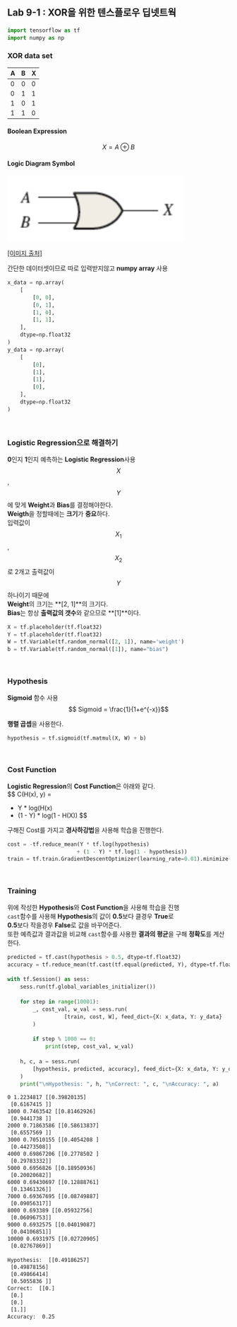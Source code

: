 
## Lab 9-1 : XOR을 위한 텐스플로우 딥넷트웍


```python
import tensorflow as tf
import numpy as np
```


### XOR data set

| A | B | X |
| - | - | - |
| 0 | 0 | 0 |
| 0 | 1 | 1 |
| 1 | 0 | 1 |
| 1 | 1 | 0 |

#### Boolean Expression
$$
X = A \oplus B
$$

#### Logic Diagram Symbol

<img src="./10.png" width="400" height="auto" alt="아직 안만듬">

[[이미지 출처]](https://mathphysics.tistory.com/579)

간단한 데이터셋이므로 따로 입력받지않고 **numpy array** 사용


```python
x_data = np.array(
    [
        [0, 0],
        [0, 1],
        [1, 0],
        [1, 1],
    ],
    dtype=np.float32
)
y_data = np.array(
    [
        [0],
        [1],
        [1],
        [0],
    ],
    dtype=np.float32
)
```

<br/>

### Logistic Regression으로 해결하기
**0**인지 **1**인지 예측하는 **Logistic Regression**사용<br/>
$$X$$, $$Y$$에 맞게 **Weight**과 **Bias**를 결정해야한다.<br/>
**Weigth**을 정할때에는 **크기**가 **중요**하다.<br/>
입력값이 $$X_1$$, $$X_2$$로 2개고 출력값이 $$Y$$하나이기 때문에<br/>
**Weight**의 크기는 **[2, 1]**의 크기다.<br/>
**Bias**는 항상 **출력값의 갯수**와 같으므로 **[1]**이다.


```python
X = tf.placeholder(tf.float32)
Y = tf.placeholder(tf.float32)
W = tf.Variable(tf.random_normal([2, 1]), name='weight')
b = tf.Variable(tf.random_normal([1]), name="bias")
```

<br/>

### Hypothesis
**Sigmoid** 함수 사용<br/>
$$ Sigmoid = \frac{1}{1+e^{-x}}$$

**행렬 곱셉**을 사용한다.


```python
hypothesis = tf.sigmoid(tf.matmul(X, W) + b)
```

<br/>

### Cost Function
**Logistic Regression**의 **Cost Function**은 아래와 같다.<br/>
$$
C(H(x), y) =
- Y * log(H(x)
- (1 - Y) * log(1 - H(X))
$$

구해진 Cost를 가지고 **경사하강법**을 사용해 학습을 진행한다.


```python
cost = -tf.reduce_mean(Y * tf.log(hypothesis)
                      + (1 - Y) * tf.log(1 - hypothesis))
train = tf.train.GradientDescentOptimizer(learning_rate=0.01).minimize(cost)
```

<br/>

### Training
위에 작성한 **Hypothesis**와 **Cost Function**을 사용해 학습을 진행<br/>
`cast`함수를 사용해 **Hypothesis**의 값이 **0.5**보다 클경우 **True**로<br/>
**0.5**보다 작을경우 **False**로 값을 바꾸어준다.<br/>
또한 예측값과 결과값을 비교해 `cast`함수를 사용한 **결과의 평균**을 구해 **정확도**를 계산한다.


```python
predicted = tf.cast(hypothesis > 0.5, dtype=tf.float32)
accuracy = tf.reduce_mean(tf.cast(tf.equal(predicted, Y), dtype=tf.float32))

with tf.Session() as sess:
    sess.run(tf.global_variables_initializer())

    for step in range(10001):
        _, cost_val, w_val = sess.run(
                  [train, cost, W], feed_dict={X: x_data, Y: y_data}
        )

        if step % 1000 == 0:
            print(step, cost_val, w_val)

    h, c, a = sess.run(
        [hypothesis, predicted, accuracy], feed_dict={X: x_data, Y: y_data}
    )
    print("\nHypothesis: ", h, "\nCorrect: ", c, "\nAccuracy: ", a)
```

    0 1.2234817 [[0.39820135]
     [0.6167415 ]]
    1000 0.7463542 [[0.81462926]
     [0.9441738 ]]
    2000 0.71863586 [[0.58613837]
     [0.6557569 ]]
    3000 0.70510155 [[0.4054208 ]
     [0.44273508]]
    4000 0.69867206 [[0.2778502 ]
     [0.29783332]]
    5000 0.6956826 [[0.18950936]
     [0.20020682]]
    6000 0.69430697 [[0.12888761]
     [0.13461326]]
    7000 0.69367695 [[0.08749887]
     [0.09056317]]
    8000 0.693389 [[0.05932756]
     [0.06096753]]
    9000 0.6932575 [[0.04019087]
     [0.04106851]]
    10000 0.6931975 [[0.02720905]
     [0.02767869]]

    Hypothesis:  [[0.49186257]
     [0.49878156]
     [0.49866414]
     [0.5055836 ]]
    Correct:  [[0.]
     [0.]
     [0.]
     [1.]]
    Accuracy:  0.25

